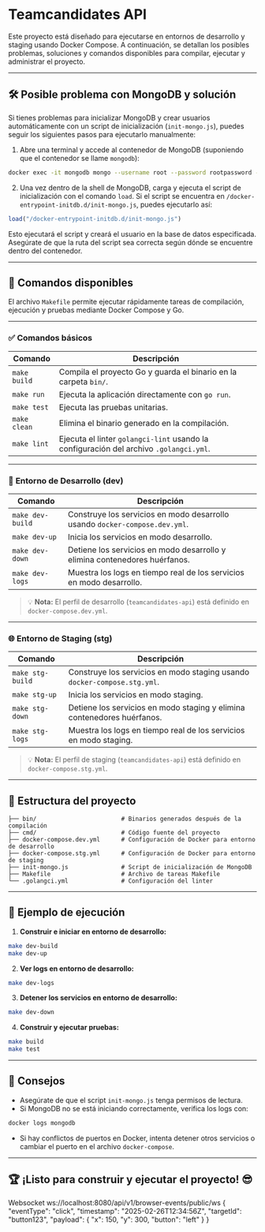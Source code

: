 #  Teamcandidates API

Este proyecto está diseñado para ejecutarse en entornos de desarrollo y staging usando Docker Compose. A continuación, se detallan los posibles problemas, soluciones y comandos disponibles para compilar, ejecutar y administrar el proyecto.

---

## 🛠️ **Posible problema con MongoDB y solución**
Si tienes problemas para inicializar MongoDB y crear usuarios automáticamente con un script de inicialización (`init-mongo.js`), puedes seguir los siguientes pasos para ejecutarlo manualmente:

1. Abre una terminal y accede al contenedor de MongoDB (suponiendo que el contenedor se llame `mongodb`):

```bash
docker exec -it mongodb mongo --username root --password rootpassword --authenticationDatabase admin
```

2. Una vez dentro de la shell de MongoDB, carga y ejecuta el script de inicialización con el comando `load`. Si el script se encuentra en `/docker-entrypoint-initdb.d/init-mongo.js`, puedes ejecutarlo así:

```js
load("/docker-entrypoint-initdb.d/init-mongo.js")
```

Esto ejecutará el script y creará el usuario en la base de datos especificada. Asegúrate de que la ruta del script sea correcta según dónde se encuentre dentro del contenedor.

---

## 🚀 **Comandos disponibles**

El archivo `Makefile` permite ejecutar rápidamente tareas de compilación, ejecución y pruebas mediante Docker Compose y Go.

---

### ✅ **Comandos básicos**
| Comando         | Descripción                                                                                           |
|-----------------|-------------------------------------------------------------------------------------------------------|
| `make build`    | Compila el proyecto Go y guarda el binario en la carpeta `bin/`.                                       |
| `make run`      | Ejecuta la aplicación directamente con `go run`.                                                       |
| `make test`     | Ejecuta las pruebas unitarias.                                                                          |
| `make clean`    | Elimina el binario generado en la compilación.                                                          |
| `make lint`     | Ejecuta el linter `golangci-lint` usando la configuración del archivo `.golangci.yml`.                 |

---

### 🧪 **Entorno de Desarrollo (dev)**
| Comando                  | Descripción                                                                                           |
|--------------------------|-------------------------------------------------------------------------------------------------------|
| `make dev-build`         | Construye los servicios en modo desarrollo usando `docker-compose.dev.yml`.                           |
| `make dev-up`            | Inicia los servicios en modo desarrollo.                                                               |
| `make dev-down`          | Detiene los servicios en modo desarrollo y elimina contenedores huérfanos.                             |
| `make dev-logs`          | Muestra los logs en tiempo real de los servicios en modo desarrollo.                                    |

> 💡 **Nota:** El perfil de desarrollo (`teamcandidates-api`) está definido en `docker-compose.dev.yml`.

---

### 🌐 **Entorno de Staging (stg)**
| Comando                  | Descripción                                                                                           |
|--------------------------|-------------------------------------------------------------------------------------------------------|
| `make stg-build`         | Construye los servicios en modo staging usando `docker-compose.stg.yml`.                              |
| `make stg-up`            | Inicia los servicios en modo staging.                                                                  |
| `make stg-down`          | Detiene los servicios en modo staging y elimina contenedores huérfanos.                                |
| `make stg-logs`          | Muestra los logs en tiempo real de los servicios en modo staging.                                       |

> 💡 **Nota:** El perfil de staging (`teamcandidates-api`) está definido en `docker-compose.stg.yml`.

---

## 📂 **Estructura del proyecto**
```plaintext
├── bin/                        # Binarios generados después de la compilación
├── cmd/                        # Código fuente del proyecto
├── docker-compose.dev.yml      # Configuración de Docker para entorno de desarrollo
├── docker-compose.stg.yml      # Configuración de Docker para entorno de staging
├── init-mongo.js               # Script de inicialización de MongoDB
├── Makefile                    # Archivo de tareas Makefile
└── .golangci.yml               # Configuración del linter
```

---

## 📝 **Ejemplo de ejecución**

1. **Construir e iniciar en entorno de desarrollo:**
```bash
make dev-build
make dev-up
```

2. **Ver logs en entorno de desarrollo:**
```bash
make dev-logs
```

3. **Detener los servicios en entorno de desarrollo:**
```bash
make dev-down
```

4. **Construir y ejecutar pruebas:**
```bash
make build
make test
```

---

## 🎯 **Consejos**
- Asegúrate de que el script `init-mongo.js` tenga permisos de lectura.
- Si MongoDB no se está iniciando correctamente, verifica los logs con:
```bash
docker logs mongodb
```
- Si hay conflictos de puertos en Docker, intenta detener otros servicios o cambiar el puerto en el archivo `docker-compose`.

---

## 🏆 **¡Listo para construir y ejecutar el proyecto!** 😎

Websocket
ws://localhost:8080/api/v1/browser-events/public/ws
{
  "eventType": "click",
  "timestamp": "2025-02-26T12:34:56Z",
  "targetId": "button123",
  "payload": {
    "x": 150,
    "y": 300,
    "button": "left"
  }
}
